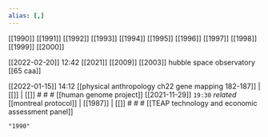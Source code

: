 ```yaml
---
alias: [,]
---
```

[[1990]] [[1991]] [[1992]] [[1993]] [[1994]] [[1995]] [[1996]] [[1997]] [[1998]] [[1999]] [[2000]]

[[2022-02-20]] 12:42 [[2021]] [[2009]] [[2003]]
hubble space observatory
[[65 caa]]

[[2022-01-15]] 14:12 [[physical anthropology ch22 gene mapping 182-187]] | [[]] | [[]] # # #
[[human genome project]]
[[2021-11-29]]  `19:30` _related_ [[montreal protocol]] | [[1987]] | [[]] # # #
[[TEAP technology and economic assessment panel]]

```query
"1990"
```